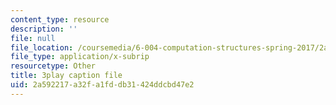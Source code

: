 ```yaml
---
content_type: resource
description: ''
file: null
file_location: /coursemedia/6-004-computation-structures-spring-2017/2a592217a32fa1fddb31424ddcbd47e2_-RqKDpeILyU.srt
file_type: application/x-subrip
resourcetype: Other
title: 3play caption file
uid: 2a592217-a32f-a1fd-db31-424ddcbd47e2
---
```

